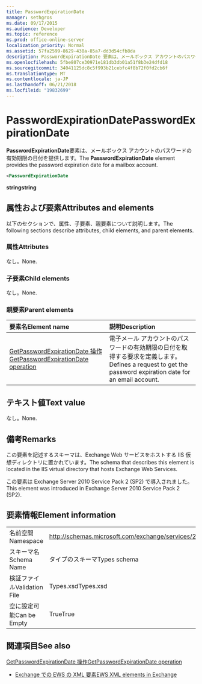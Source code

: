 ```yaml
---
title: PasswordExpirationDate
manager: sethgros
ms.date: 09/17/2015
ms.audience: Developer
ms.topic: reference
ms.prod: office-online-server
localization_priority: Normal
ms.assetid: 57fa2599-8629-438a-85a7-dd3d54cfb8da
description: PasswordExpirationDate 要素は、メールボックス アカウントのパスワードの有効期限の日付を提供します。
ms.openlocfilehash: 5fbe807ce30971e181db3db01a51f8b3e24dfd18
ms.sourcegitcommit: 34041125dc8c5f993b21cebfc4f8b72f0fd2cb6f
ms.translationtype: MT
ms.contentlocale: ja-JP
ms.lasthandoff: 06/21/2018
ms.locfileid: "19832699"
---
```

# <a name="passwordexpirationdate"></a><span data-ttu-id="bda72-103">PasswordExpirationDate</span><span class="sxs-lookup"><span data-stu-id="bda72-103">PasswordExpirationDate</span></span>

<span data-ttu-id="bda72-104">**PasswordExpirationDate**要素は、メールボックス アカウントのパスワードの有効期限の日付を提供します。</span><span class="sxs-lookup"><span data-stu-id="bda72-104">The **PasswordExpirationDate** element provides the password expiration date for a mailbox account.</span></span> 
  
```XML
<PasswordExpirationDate
```

 <span data-ttu-id="bda72-105">**string**</span><span class="sxs-lookup"><span data-stu-id="bda72-105">**string**</span></span>
## <a name="attributes-and-elements"></a><span data-ttu-id="bda72-106">属性および要素</span><span class="sxs-lookup"><span data-stu-id="bda72-106">Attributes and elements</span></span>

<span data-ttu-id="bda72-107">以下のセクションで、属性、子要素、親要素について説明します。</span><span class="sxs-lookup"><span data-stu-id="bda72-107">The following sections describe attributes, child elements, and parent elements.</span></span>
  
### <a name="attributes"></a><span data-ttu-id="bda72-108">属性</span><span class="sxs-lookup"><span data-stu-id="bda72-108">Attributes</span></span>

<span data-ttu-id="bda72-109">なし。</span><span class="sxs-lookup"><span data-stu-id="bda72-109">None.</span></span>
  
### <a name="child-elements"></a><span data-ttu-id="bda72-110">子要素</span><span class="sxs-lookup"><span data-stu-id="bda72-110">Child elements</span></span>

<span data-ttu-id="bda72-111">なし。</span><span class="sxs-lookup"><span data-stu-id="bda72-111">None.</span></span>
  
### <a name="parent-elements"></a><span data-ttu-id="bda72-112">親要素</span><span class="sxs-lookup"><span data-stu-id="bda72-112">Parent elements</span></span>

|<span data-ttu-id="bda72-113">**要素名**</span><span class="sxs-lookup"><span data-stu-id="bda72-113">**Element name**</span></span>|<span data-ttu-id="bda72-114">**説明**</span><span class="sxs-lookup"><span data-stu-id="bda72-114">**Description**</span></span>|
|:-----|:-----|
|[<span data-ttu-id="bda72-115">GetPasswordExpirationDate 操作</span><span class="sxs-lookup"><span data-stu-id="bda72-115">GetPasswordExpirationDate operation</span></span>](getpasswordexpirationdate-operation.md) <br/> |<span data-ttu-id="bda72-116">電子メール アカウントのパスワードの有効期限の日付を取得する要求を定義します。</span><span class="sxs-lookup"><span data-stu-id="bda72-116">Defines a request to get the password expiration date for an email account.</span></span>  <br/> |
   
## <a name="text-value"></a><span data-ttu-id="bda72-117">テキスト値</span><span class="sxs-lookup"><span data-stu-id="bda72-117">Text value</span></span>

<span data-ttu-id="bda72-118">なし。</span><span class="sxs-lookup"><span data-stu-id="bda72-118">None.</span></span>
  
## <a name="remarks"></a><span data-ttu-id="bda72-119">備考</span><span class="sxs-lookup"><span data-stu-id="bda72-119">Remarks</span></span>

<span data-ttu-id="bda72-120">この要素を記述するスキーマは、Exchange Web サービスをホストする IIS 仮想ディレクトリに置かれています。</span><span class="sxs-lookup"><span data-stu-id="bda72-120">The schema that describes this element is located in the IIS virtual directory that hosts Exchange Web Services.</span></span>
  
<span data-ttu-id="bda72-121">この要素は Exchange Server 2010 Service Pack 2 (SP2) で導入されました。</span><span class="sxs-lookup"><span data-stu-id="bda72-121">This element was introduced in Exchange Server 2010 Service Pack 2 (SP2).</span></span>
  
## <a name="element-information"></a><span data-ttu-id="bda72-122">要素情報</span><span class="sxs-lookup"><span data-stu-id="bda72-122">Element information</span></span>

|||
|:-----|:-----|
|<span data-ttu-id="bda72-123">名前空間</span><span class="sxs-lookup"><span data-stu-id="bda72-123">Namespace</span></span>  <br/> |http://schemas.microsoft.com/exchange/services/2006/types  <br/> |
|<span data-ttu-id="bda72-124">スキーマ名</span><span class="sxs-lookup"><span data-stu-id="bda72-124">Schema Name</span></span>  <br/> |<span data-ttu-id="bda72-125">タイプのスキーマ</span><span class="sxs-lookup"><span data-stu-id="bda72-125">Types schema</span></span>  <br/> |
|<span data-ttu-id="bda72-126">検証ファイル</span><span class="sxs-lookup"><span data-stu-id="bda72-126">Validation File</span></span>  <br/> |<span data-ttu-id="bda72-127">Types.xsd</span><span class="sxs-lookup"><span data-stu-id="bda72-127">Types.xsd</span></span>  <br/> |
|<span data-ttu-id="bda72-128">空に設定可能</span><span class="sxs-lookup"><span data-stu-id="bda72-128">Can be Empty</span></span>  <br/> |<span data-ttu-id="bda72-129">True</span><span class="sxs-lookup"><span data-stu-id="bda72-129">True</span></span>  <br/> |
   
## <a name="see-also"></a><span data-ttu-id="bda72-130">関連項目</span><span class="sxs-lookup"><span data-stu-id="bda72-130">See also</span></span>



[<span data-ttu-id="bda72-131">GetPasswordExpirationDate 操作</span><span class="sxs-lookup"><span data-stu-id="bda72-131">GetPasswordExpirationDate operation</span></span>](getpasswordexpirationdate-operation.md)


- [<span data-ttu-id="bda72-132">Exchange での EWS の XML 要素</span><span class="sxs-lookup"><span data-stu-id="bda72-132">EWS XML elements in Exchange</span></span>](ews-xml-elements-in-exchange.md)

